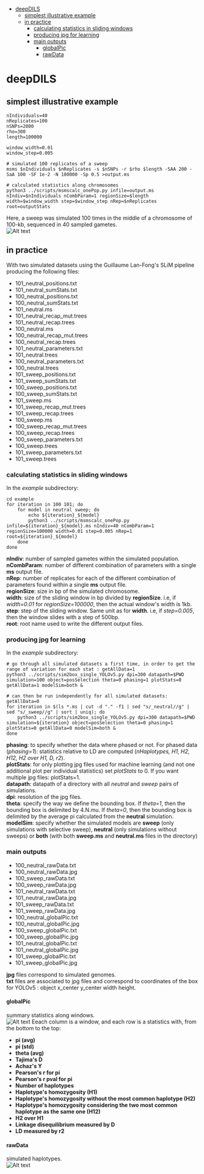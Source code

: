 - [deepDILS](#deepdils)
  * [simplest illustrative example](#simplest-illustrative-example)
  * [in practice](#in-practice)
    + [calculating statistics in sliding windows](#calculating-statistics-in-sliding-windows)
    + [producing jpg for learning](#producing-jpg-for-learning)
    + [main outputs](#main-outputs)
      - [globalPic](#globalpic)
      - [rawData](#rawdata)

# deepDILS
## simplest illustrative example
```
nIndividuals=40
nReplicates=100
nSNPs=2000
rho=300
length=100000

window_width=0.01
window_step=0.005

# simulated 100 replicates of a sweep
msms $nIndividuals $nReplicates -s $nSNPs -r $rho $length -SAA 200 -SaA 100 -SF 1e-2 -N 100000 -Sp 0.5 >output.ms

# calculated statistics along chromosomes
python3 ../scripts/msmscalc_onePop.py infile=output.ms nIndiv=$nIndividuals nCombParam=1 regionSize=$length width=$window_width step=$window_step nRep=$nReplicates root=outputStats
```
Here, a sweep was simulated 100 times in the middle of a chromosome of 100-kb, sequenced in 40 sampled gametes.  
![Alt text](pictures/simulated_sweep.png "simulated sweep")
  
## in practice  
With two simulated datasets using the Guillaume Lan-Fong's SLiM pipeline producing the following files:
- 101_neutral_positions.txt  
- 101_neutral_sumStats.txt  
- 100_neutral_positions.txt  
- 100_neutral_sumStats.txt  
- 101_neutral.ms  
- 101_neutral_recap_mut.trees  
- 101_neutral_recap.trees  
- 100_neutral.ms  
- 100_neutral_recap_mut.trees  
- 100_neutral_recap.trees  
- 101_neutral_parameters.txt  
- 101_neutral.trees  
- 100_neutral_parameters.txt  
- 100_neutral.trees  
- 101_sweep_positions.txt  
- 101_sweep_sumStats.txt  
- 100_sweep_positions.txt  
- 100_sweep_sumStats.txt  
- 101_sweep.ms  
- 101_sweep_recap_mut.trees  
- 101_sweep_recap.trees  
- 100_sweep.ms  
- 100_sweep_recap_mut.trees  
- 100_sweep_recap.trees  
- 100_sweep_parameters.txt  
- 100_sweep.trees  
- 101_sweep_parameters.txt  
- 101_sweep.trees  

### calculating statistics in sliding windows  
In the _example_ subdirectory:  
```
cd example
for iteration in 100 101; do
	for model in neutral sweep; do
		echo ${iteration}_${model}
		python3 ../scripts/msmscalc_onePop.py infile=${iteration}_${model}.ms nIndiv=40 nCombParam=1 regionSize=100000 width=0.01 step=0.005 nRep=1 root=${iteration}_${model}
	done
done
```
**nIndiv**: number of sampled gametes within the simulated population.  
**nCombParam**: number of different combination of parameters with a single **ms** output file.  
**nRep**: number of replicates for each of the different combination of parameters found within a single **ms** output file.    
**regionSize**: size in bp of the simulated chromosome.  
**width**: size of the sliding window in bp divided by **regionSize**. i.e, if *width=0.01* for *regionSize=100000*, then the actual window's width is 1kb.  
**step**: step of the sliding window. Same unit as for **width**. i.e, if *step=0.005*, then the window slides with a step of 500bp.  
**root**: root name used to write the different output files.  
  
### producing jpg for learning  
In the _example_ subdirectory:  
```
# go through all simulated datasets a first time, in order to get the range of variation for each stat : getAllData=1  
python3 ../scripts/sim2box_single_YOLOv5.py dpi=300 datapath=$PWD simulation=100 object=posSelection theta=0 phasing=1 plotStats=0 getAllData=1 modelSim=both &

# can then be run independently for all simulated datasets: getAllData=0  
for iteration in $(ls *.ms | cut -d "." -f1 | sed "s/_neutral//g" | sed "s/_sweep//g" | sort | uniq); do
	python3 ../scripts/sim2box_single_YOLOv5.py dpi=300 datapath=$PWD simulation=${iteration} object=posSelection theta=0 phasing=1 plotStats=0 getAllData=0 modelSim=both &
done
```
**phasing**: to specify whether the data where phased or not. For phased data (*phasing=1*): statistics relative to LD are computed (*nHaplotypes, H1, H2, H12, H2 over H1, D, r2*).   
**plotStats**: for only plotting jpg files used for machine learning (and not one additional plot per individual statistics) set *plotStats* to 0. If you want multiple jpg files: plotStats=1.  
**datapath**: datapath of a directory with all *neutral* and *sweep* pairs of simulations.  
**dpi**: resolution of the jpg files.  
**theta**: specify the way we define the bounding box. If *theta=1*, then the bounding box is delimited by 4.N.mu. If *theta=0*, then the bounding box is delimited by the average pi calculated from the **neutral** simulation.  
**modelSim**: specify whether the simulated models are **sweep** (only simulations with selective sweep), **neutral** (only simulations without sweeps) or **both** (with both **sweep.ms** and **neutral.ms** files in the directory)
    
### main outputs  
- 100_neutral_rawData.txt
- 100_neutral_rawData.jpg
- 100_sweep_rawData.txt
- 100_sweep_rawData.jpg
- 101_neutral_rawData.txt
- 101_neutral_rawData.jpg
- 101_sweep_rawData.txt
- 101_sweep_rawData.jpg
- 100_neutral_globalPic.txt
- 100_neutral_globalPic.jpg
- 100_sweep_globalPic.txt
- 100_sweep_globalPic.jpg
- 101_neutral_globalPic.txt
- 101_neutral_globalPic.jpg
- 101_sweep_globalPic.txt
- 101_sweep_globalPic.jpg
  
**jpg** files correspond to simulated genomes.  
**txt** files are associated to jpg files and correspond to coordinates of the box for YOLOv5 : object x_center y_center width height.  
  
#### globalPic  
summary statistics along windows.  
![Alt text](pictures/101_sweep_globalPic.jpg "global picture")
Eeach column is a window, and each row is a statistics with, from the bottom to the top:  
- **pi (avg)**  
- **pi (std)**  
- **theta (avg)**  
- **Tajima's D**
- **Achaz's Y**  
- **Pearson's r for pi**  
- **Pearson's r pval for pi**   
- **Number of haplotypes**
- **Haplotype's homozygosity (H1)**  
- **Haplotype's homozygosity without the most common haplotype (H2)**  
- **Haplotype's homozygosity considering the two most common haplotype as the same one (H12)**  
- **H2 over H1**  
- **Linkage disequilibrium measured by D**  
- **LD measured by r2**  
  
#### rawData  
simulated haplotypes.  
![Alt text](pictures/101_sweep_rawData.jpg "raw data")

